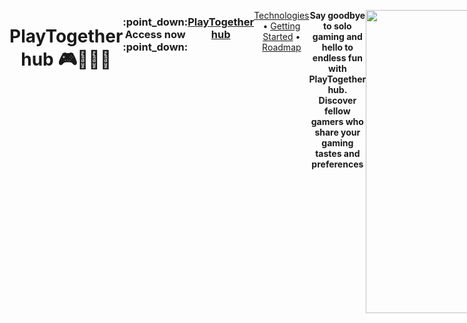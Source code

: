 <div style="display: flex; justify-content: space-between;">
  <h1 align="center" style="font-weight: bold;">PlayTogether hub 🎮🧑‍🤝‍🧑</h1>
 
 <h3 align="center" style="font-weight: bold;">:point_down: Access now :point_down:</h3>
 <h3 align="center" ><a target="_blank" href="https://playtogetherhub.vercel.app/"> PlayTogether hub</a></h3>
 
 <p align="center">
  <a href="#technologies">Technologies</a> • 
  <a href="#started">Getting Started</a> • 
  <a href="#future">Roadmap</a>
 </p>
 
 <p align="center">
     <b>Say goodbye to solo gaming and hello to endless fun with PlayTogether hub.<br> Discover fellow gamers who share your gaming tastes and preferences</b>
 </p>
 
 <p align="center">
   <img width="485" alt="image" src="https://github.com/guirlviana/helpinvestor/assets/65058505/b97911dd-1603-41d9-8938-d52cfd5258bd">
 </p>
 
 <h2 id="technologies">💻 Technologies</h2>
 
 | Backend    | Frontend |
 | -------- | ------- |
 | Node.js  | Typescript    |
 | Express.js | React.js     |
 | Typescript    | Tailwindcss    |
 | PostgresSQL | - |
 | Docker | Docker
 | AWS | Vercel
 
 
 <h2 id="future">🛣️ Roadmap</h2>
 
 | Feature | Status |
 | ------- | ------- | 
 | Gamer Page | 🕙 | 
 | Games multi-select register  | 🕙 | 
 | Gamer select/filter by platform  | 🕙 | 
 | Gamer icons  | 🕙 | 
</div>
